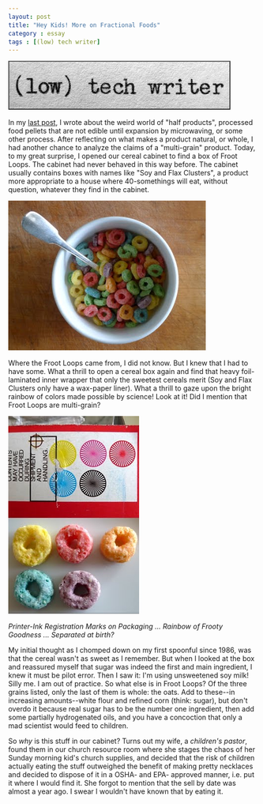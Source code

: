 ```yaml
---
layout: post
title: "Hey Kids! More on Fractional Foods"
category : essay
tags : [(low) tech writer]
---
```

[![low tech writer](/assets/ltw/header14.jpg)](http://lowtechwriter.com)

In my [last post](https://www.dpmaddalena.com/20120924/half-foods/), I wrote about the weird world of "half products", processed food pellets that are not edible until expansion by microwaving, or some other process. After reflecting on what makes a product natural, or whole, I had another chance to analyze the claims of a "multi-grain" product. Today, to my great surprise, I opened our cereal cabinet to find a box of Froot Loops. The cabinet had never behaved in this way before. The cabinet usually contains boxes with names like "Soy and Flax Clusters", a product more appropriate to a house where 40-somethings will eat, without question, whatever they find in the cabinet.

![image](/assets/ltw/loops.jpg)

Where the Froot Loops came from, I did not know. But I knew that I had to have some. What a thrill to open a cereal box again and find that heavy foil-laminated inner wrapper that only the sweetest cereals merit (Soy and Flax Clusters only have a wax-paper liner). What a thrill to gaze upon the bright rainbow of colors made possible by science! Look at it! Did I mention that Froot Loops are multi-grain? 

![image](/assets/ltw/separatedatbirth.jpg)

*Printer-Ink Registration Marks on Packaging ... Rainbow of Frooty Goodness ... Separated at birth?*

My initial thought as I chomped down on my first spoonful since 1986, was that the cereal wasn't as sweet as I remember. But when I looked at the box and reassured myself that sugar was indeed the first and main ingredient, I knew it must be pilot error. Then I saw it: I'm using unsweetened soy milk! Silly me. I am out of practice. So what else is in Froot Loops? Of the three grains listed, only the last of them is whole: the oats. Add to these--in increasing amounts--white flour and refined corn (think: sugar), but don't overdo it because real sugar has to be the number one ingredient, then add some partially hydrogenated oils, and you have a concoction that only a mad scientist would feed to children.

So *why* is this stuff in our cabinet? Turns out my wife, a *children's pastor*, found them in our church resource room where she stages the chaos of her Sunday morning kid's church supplies, and decided that the risk of children actually eating the stuff outweighed the benefit of making pretty necklaces and decided to dispose of it in a OSHA- and EPA- approved manner, i.e. put it where I would find it. She forgot to mention that the sell by date was almost a year ago. I swear I wouldn't have known that by eating it.

